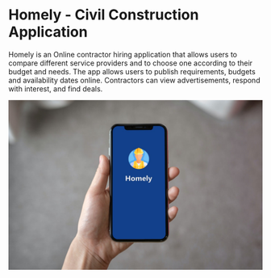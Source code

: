 # Homely - Civil Construction Application
Homely is an Online contractor hiring application that allows users to compare different service providers and to choose one according to their budget and needs. The app allows users to publish
requirements, budgets and availability dates online. Contractors can view advertisements, respond with interest, and find deals.

![](https://github.com/CharanpreetSingh9/Homely/blob/master/docs/mockups/smartmockups_l3a3374l.jpg?raw=true)
